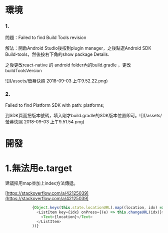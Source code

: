 # 環境

### 1.

問題：Failed to find Build Tools revision

解法：開啟Android Studio後按到plugin manager，之後點選Android SDK Build-tools，然後按右下角的show package Details.

之後更改react-native 的 android folder內的build.gradle ，更改buildToolsVersion

![](/assets/螢幕快照 2018-09-03 上午9.52.22.png)

### 2.

Failed to find Platform SDK with path: platforms;

到SDK頁面把版本號碼，填入剛才build.gradle的SDK版本位置即可。![](/assets/螢幕快照 2018-09-03 上午9.51.54.png)

# 開發

# 1.無法用e.target

建議採用map並加上index方法傳遞。

[https://stackoverflow.com/a/42125039](https://stackoverflow.com/a/42125039)

```js
            {Object.keys(this.state.locationURL).map((location, idx) => (
              <ListItem key={idx} onPress={(e) => this.changeURL(idx)}>
                <Text>{location}</Text>
              </ListItem>
            ))}
```



